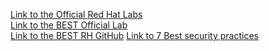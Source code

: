 [Link to the Official Red Hat Labs](https://developers.redhat.com/products/ansible/getting-started) \
[Link to the BEST Official Lab](https://developers.redhat.com/content-gateway/link/3884181) \
[Link to the BEST RH GitHub](https://github.com/tmichett/do374)
[Link to 7 Best security practices](https://www.youtube.com/watch?v=Uy60wy20ADE)
